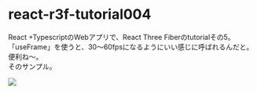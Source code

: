# react-r3f-tutorial004
React +TypescriptのWebアプリで、React Three Fiberのtutorialその5。
「useFrame」を使うと、30～60fpsになるようにいい感じに呼ばれるんだと。便利ね～。<br />
そのサンプル。<br />

![](https://storage.googleapis.com/zenn-user-upload/774f35626fad-20231222.png)
